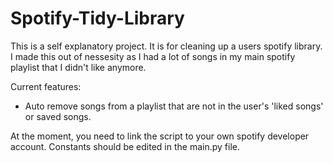 # Spotify-Tidy-Library

This is a self explanatory project. It is for cleaning up a users spotify library. I made this out of nessesity as I had a lot of songs in my main spotify playlist that I didn't like anymore.

Current features:
- Auto remove songs from a playlist that are not in the user's 'liked songs' or saved songs.

At the moment, you need to link the script to your own spotify developer account. Constants should be edited in the main.py file.
